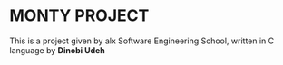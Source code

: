 # MONTY PROJECT
This is a project given by alx Software Engineering School, written in C language by **Dinobi Udeh**
